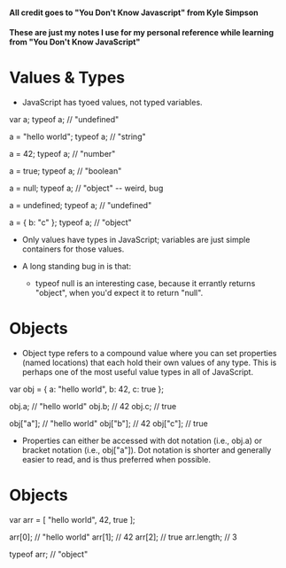 #### All credit goes to "You Don't Know Javascript" from Kyle Simpson
#### These are just my notes I use for my personal reference while learning from "You Don't Know JavaScript"

# Values & Types
- JavaScript has tyoed values, not typed variables. 

var a;
typeof a;				// "undefined"

a = "hello world";
typeof a;				// "string"

a = 42;
typeof a;				// "number"

a = true;
typeof a;				// "boolean"

a = null;
typeof a;				// "object" -- weird, bug

a = undefined;
typeof a;				// "undefined"

a = { b: "c" };
typeof a;				// "object"

- Only values have types in JavaScript; variables are just simple containers for those values.

- A long standing bug in is that: 
    - typeof null is an interesting case, because it errantly returns "object", when you'd expect it to return "null".

# Objects 
- Object type refers to a compound value where you can set properties (named locations) that each hold their own values of any type. This is perhaps one of the most useful value types in all of JavaScript.

var obj = {
	a: "hello world",
	b: 42,
	c: true
};

obj.a;		// "hello world"
obj.b;		// 42
obj.c;		// true

obj["a"];	// "hello world"
obj["b"];	// 42
obj["c"];	// true

- Properties can either be accessed with dot notation (i.e., obj.a) or bracket notation (i.e., obj["a"]). Dot notation is shorter and generally easier to read, and is thus preferred when possible.

# Objects
var arr = [
	"hello world",
	42,
	true
];

arr[0];			// "hello world"
arr[1];			// 42
arr[2];			// true
arr.length;		// 3

typeof arr;		// "object"
